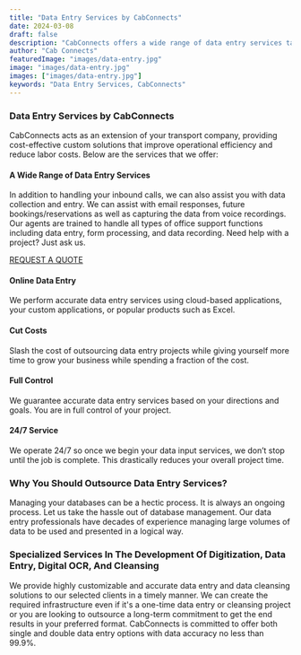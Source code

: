 ```yaml
---
title: "Data Entry Services by CabConnects"
date: 2024-03-08
draft: false
description: "CabConnects offers a wide range of data entry services tailored to enhance operational efficiency and reduce costs for your transport company."
author: "Cab Connects"
featuredImage: "images/data-entry.jpg"
image: "images/data-entry.jpg"
images: ["images/data-entry.jpg"]
keywords: "Data Entry Services, CabConnects"
---
```


### Data Entry Services by CabConnects

CabConnects acts as an extension of your transport company, providing cost-effective custom solutions that improve operational efficiency and reduce labor costs. Below are the services that we offer:

#### A Wide Range of Data Entry Services

In addition to handling your inbound calls, we can also assist you with data collection and entry. We can assist with email responses, future bookings/reservations as well as capturing the data from voice recordings. Our agents are trained to handle all types of office support functions including data entry, form processing, and data recording. Need help with a project? Just ask us.

[REQUEST A QUOTE](/book-free-trial)

#### Online Data Entry

We perform accurate data entry services using cloud-based applications, your custom applications, or popular products such as Excel.

#### Cut Costs

Slash the cost of outsourcing data entry projects while giving yourself more time to grow your business while spending a fraction of the cost.

#### Full Control

We guarantee accurate data entry services based on your directions and goals. You are in full control of your project.

#### 24/7 Service

We operate 24/7 so once we begin your data input services, we don’t stop until the job is complete. This drastically reduces your overall project time.

### Why You Should Outsource Data Entry Services?

Managing your databases can be a hectic process. It is always an ongoing process. Let us take the hassle out of database management. Our data entry professionals have decades of experience managing large volumes of data to be used and presented in a logical way.

### Specialized Services In The Development Of Digitization, Data Entry, Digital OCR, And Cleansing

We provide highly customizable and accurate data entry and data cleansing solutions to our selected clients in a timely manner. We can create the required infrastructure even if it's a one-time data entry or cleansing project or you are looking to outsource a long-term commitment to get the end results in your preferred format. CabConnects is committed to offer both single and double data entry options with data accuracy no less than 99.9%.
